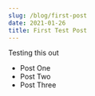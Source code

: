 ```yaml
---
slug: /blog/first-post
date: 2021-01-26
title: First Test Post
---
```


Testing this out

 - Post One
 - Post Two
 - Post Three